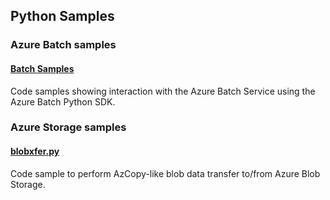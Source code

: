 ## Python Samples

### Azure Batch samples

#### [Batch Samples](./Batch)
Code samples showing interaction with the Azure Batch Service using the
Azure Batch Python SDK.

### Azure Storage samples

#### [blobxfer.py](https://github.com/Azure/blobxfer)
Code sample to perform AzCopy-like blob data transfer to/from Azure Blob
Storage.
